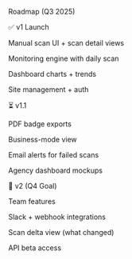 Roadmap (Q3 2025)

✅ v1 Launch

Manual scan UI + scan detail views

Monitoring engine with daily scan

Dashboard charts + trends

Site management + auth

⏳ v1.1

PDF badge exports

Business-mode view

Email alerts for failed scans

Agency dashboard mockups

🚀 v2 (Q4 Goal)

Team features

Slack + webhook integrations

Scan delta view (what changed)

API beta access